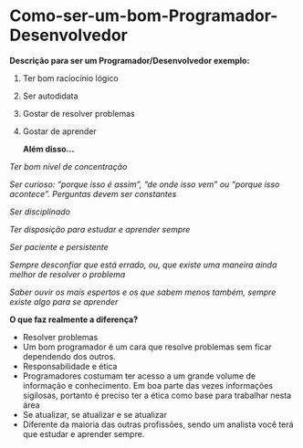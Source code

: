 # Como-ser-um-bom-Programador-Desenvolvedor
**Descrição para ser um Programador/Desenvolvedor exemplo:**
1. Ter bom raciocínio lógico
2. Ser autodidata
3. Gostar de resolver problemas
4. Gostar de aprender

    **Além disso...**
    
 *Ter bom nível de concentração*
 
 *Ser curioso: “porque isso é assim”, “de onde isso vem” ou “porque isso acontece”. Perguntas devem ser constantes*
 
*Ser disciplinado*

*Ter disposição para estudar e aprender sempre*

*Ser paciente e persistente*

*Sempre desconfiar que está errado, ou, que existe uma maneira ainda melhor de resolver o problema*

*Saber ouvir os mais espertos e os que sabem menos também, sempre existe algo para se aprender*

  **O que faz realmente a diferença?**
- Resolver problemas
- Um bom programador é um cara que resolve problemas sem ficar dependendo dos outros. 
- Responsabilidade e ética
- Programadores costumam ter acesso a um grande volume de informação e conhecimento. Em boa parte das vezes informações sigilosas, portanto é preciso ter a ética como   base para trabalhar nesta área
- Se atualizar, se atualizar e se atualizar
- Diferente da maioria das outras profissões, sendo um analista você terá que estudar e aprender sempre.
